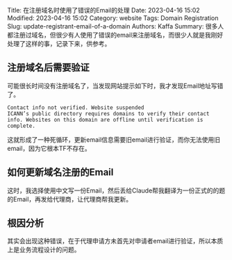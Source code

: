 Title: 在注册域名时使用了错误的Email的处理
Date: 2023-04-16 15:02
Modified: 2023-04-16 15:02
Category: website
Tags: Domain Registration
Slug: update-registrant-email-of-a-domain
Authors: Kaffa
Summary: 很多人都注册过域名，但很少有人使用了错误的email来注册域名，而很少人就是我刚好处理了这样的事，记录下来，供参考。


## 注册域名后需要验证

可能很长时间没有注册域名了，当发现网站提示如下时，我才发现Email地址写错了。
```
Contact info not verified. Website suspended
ICANN’s public directory requires domains to verify their contact info. Websites on this domain are offline until verification is complete.
```
这就形成了一种死循环，更新email信息需要旧email进行验证，而你无法使用旧email，因为它根本TF不存在。

## 如何更新域名注册的Email

这时，我选择使用中文写一份Email，然后丢给Claude帮我翻译为一份正式的的题的Email，再发给代理商，让代理商帮我更新。

## 根因分析

其实会出现这种错误，在于代理申请方未首先对申请者email进行验证，所以本质上是业务流程设计的问题。
